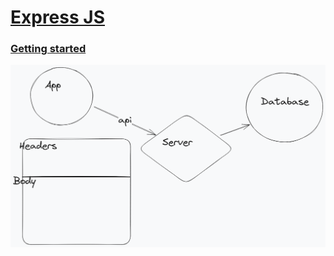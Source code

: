 # [Express JS](https://expressjs.com/)

### [Getting started](https://expressjs.com/en/starter/installing.html)

<img src="./img.png" />

